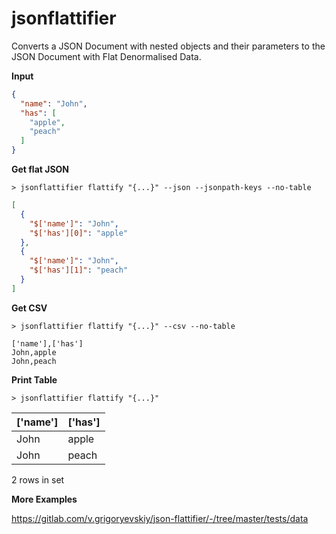 # jsonflattifier

Converts a JSON Document with nested objects and their parameters to the JSON Document with Flat Denormalised Data.


**Input**

```json
{
  "name": "John",
  "has": [
    "apple",
    "peach"
  ]
}
```

**Get flat JSON**

```shell
> jsonflattifier flattify "{...}" --json --jsonpath-keys --no-table
```

```json
[
  {
    "$['name']": "John",
    "$['has'][0]": "apple"
  },
  {
    "$['name']": "John",
    "$['has'][1]": "peach"
  }
]
```

**Get CSV**

```shell
> jsonflattifier flattify "{...}" --csv --no-table
```

```csv
['name'],['has']
John,apple
John,peach
```

**Print Table**

```shell
> jsonflattifier flattify "{...}"
```

| ['name'] | ['has'] |
| -------- | ------- |
| John     | apple   |
| John     | peach   |

2 rows in set


**More Examples**

https://gitlab.com/v.grigoryevskiy/json-flattifier/-/tree/master/tests/data

